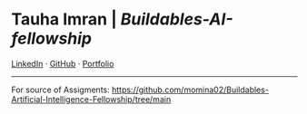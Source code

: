 # **Tauha Imran** | _Buildables-AI-fellowship_
[LinkedIn](https://www.linkedin.com/in/tauha-imran-6185b3280/) · [GitHub](https://github.com/tauhaimran) · [Portfolio](https://tauhaimran.github.io/)  

---

For source of Assigments: https://github.com/momina02/Buildables-Artificial-Intelligence-Fellowship/tree/main